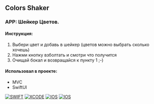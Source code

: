 ## Colors Shaker

### APP: Шейкер Цветов.

#### Инструкция: 
1. Выбери цвет и добавь в шейкер (цветов можно выбрать сколько хочешь)
2. Нажми кнопку взболтать и смотри что получится
3. Очищай бокал и возвращайся к пункту 1 ;-)


#### Использовал в проекте:
- MVC
- SwiftUI

<a href="">![SWIFT](https://img.shields.io/badge/-SWIFT-orange)</a>
<a href="">![XCODE](https://img.shields.io/badge/-XCODE-blueviolet)</a>
<a href="">![IOS](https://img.shields.io/badge/-iOS-blue)</a>
<a href="">![IOS](https://img.shields.io/badge/-SwiftUI-yellow)</a>
